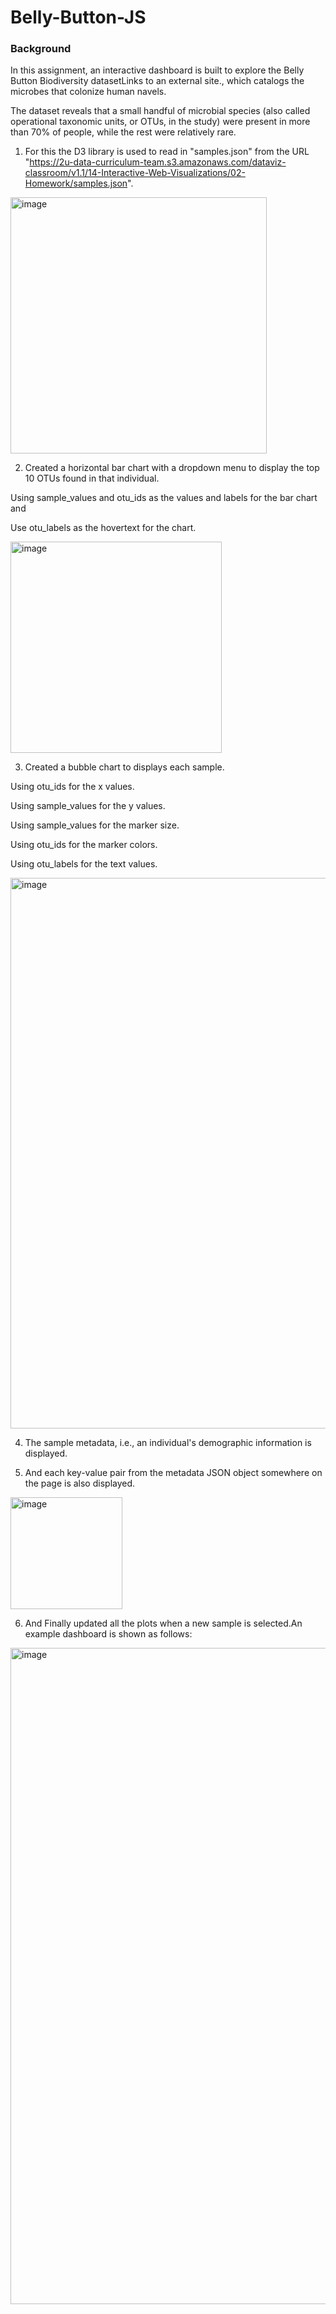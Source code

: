 # Belly-Button-JS

### Background

In this assignment, an interactive dashboard is built to explore the Belly Button Biodiversity datasetLinks to an external site., which catalogs the microbes that colonize human navels.

The dataset reveals that a small handful of microbial species (also called operational taxonomic units, or OTUs, in the study) were present in more than 70% of people, while the rest were relatively rare.

1.  For this the D3 library is used to read in "samples.json" from the URL "https://2u-data-curriculum-team.s3.amazonaws.com/dataviz-classroom/v1.1/14-Interactive-Web-Visualizations/02-Homework/samples.json".

<img width="410" alt="image" src="https://user-images.githubusercontent.com/116701851/227072115-2ce9ec05-fdf1-4b15-b2cc-b9322c9d712f.png">

2.  Created a horizontal bar chart with a dropdown menu to display the top 10 OTUs found in that individual.

Using sample_values and otu_ids as the values and labels for the bar chart and 

Use otu_labels as the hovertext for the chart.

<img width="338" alt="image" src="https://user-images.githubusercontent.com/116701851/227072472-1709218b-1c07-4256-ae5b-395684c2336f.png">

3.  Created a bubble chart to displays each sample.

Using otu_ids for the x values.

Using sample_values for the y values.

Using sample_values for the marker size.

Using otu_ids for the marker colors.

Using otu_labels for the text values.

<img width="881" alt="image" src="https://user-images.githubusercontent.com/116701851/227072775-360308ed-a3aa-497a-b549-a15133aa132d.png">


4.  The sample metadata, i.e., an individual's demographic information is displayed.

 5.  And each key-value pair from the metadata JSON object somewhere on the page is also displayed.

<img width="179" alt="image" src="https://user-images.githubusercontent.com/116701851/227073108-0dc04af6-04a5-4418-a321-e8298ffd068e.png">

6. And Finally updated all the plots when a new sample is selected.An example dashboard is shown as follows:

<img width="1050" alt="image" src="https://user-images.githubusercontent.com/116701851/227073481-8ba02920-e0dc-4cc5-a526-a2ee1153a10f.png">


